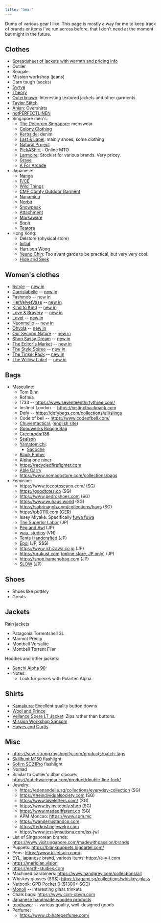 ```yaml
---
title: "Gear"
---
```


Dump of various gear I like. This page is mostly a way for me to keep track of brands or items I've run across before, that I don't need at the moment but might in the future.

## Clothes

- [Spreadsheet of jackets with warmth and pricing info](https://docs.google.com/spreadsheets/d/1ceVWWwGTdc1KcTkIQFWscILPtA2pbgpq0UQQIq1D6gE/htmlview#)
- Outlier
- Seagale
- Mission workshop (jeans)
- Darn tough (socks)
- [Swrve](https://swrve.us)
- [Theory](https://www.theory.com/)
- [Outerknown](https://www.outerknown.com/): Interesting textured jackets and other garments.
- [Taylor Stitch](https://www.taylorstitch.com)
- [Anian](https://anianmfg.com): Overshirts
- [notPERFECTLINEN](https://notperfectlinen.com)
- Singapore men's:
    - [The Decorum Singapore](https://maps.app.goo.gl/4Zy9bFrz6TLKRHst9): menswear
    - [Colony Clothing](https://colonyclothing.net/)
    - [Kerbside](https://kerbside-co.com/): denim
    - [Last & Lapel](https://www.lastandlapel.com): mainly shoes, some clothing
    - [Natural Project](https://www.naturalproject.com.sg)
    - [PickAShirt](https://www.pickashirt.com) - Online MTO
    - [Larmoire](https://larmoire-singapore.com): Stockist for various brands. Very pricey.
    - [Graye](https://grayestudio.com)
    - [A For Arcade](https://www.aforarcade.com)
- Japanese:
    - [Nanga](https://store.nanga.jp/)
    - [F/CE](https://fce-store.com)
    - [Wild Things](https://www.wildthings.jp/)
    - [CMF Comfy Outdoor Garment](http://losthills-store.jp/)
    - [Nanamica](https://www.nanamica.com/)
    - [Norbit](https://norbit-store.com/)
    - [Snowpeak](https://www.snowpeak.com/)
    - [Attachment](https://attachment.co.jp/)
    - [Markaware](https://markaware.jp)
    - [Soph](https://www.soph.net/)
    - [Teatora](https://store.silver-and-gold.com/?mode=cate&cbid=1792526&csid=0)
- Hong Kong:
    - Delstore (physical store)
    - [Initial](https://shop.initialfashion.com/)
    - [Harrison Wong](https://harrisonwong.com)
    - [Yeung Chin](https://yeungchin.com): Too avant garde to be practical, but very very cool.
    - [Hide and Seek](https://www.hideandseekstore.com)

## Women's clothes

- [6style](https://www.6style.co) -- [new in](https://www.6style.co/collection/new-in)
- [Carrislabelle](https://www.carrislabelle.com) -- [new in](https://www.carrislabelle.com/collection/new-arrivals)
- [Fashmob](https://www.shopfashmob.com) -- [new in](https://www.shopfashmob.com/collection/new-arrivals)
- [HerVelvetVase](https://www.hervelvetvase.com) -- [new in](https://www.hervelvetvase.com/new-in)
- [Kind to Kind](https://www.kindtokind.com.sg) -- [new in](https://www.kindtokind.com.sg/collection/new)
- [Love & Bravery](https://www.loveandbravery.com) -- [new in](https://www.loveandbravery.com/collection/new)
- [Lovet](https://lovet.sg) -- [new in](https://lovet.sg/collection/new-in)
- [Neonmello](https://www.neonmello.com) -- [new in](https://www.neonmello.com/collections/new-in)
- [Ohvola](https://ohvola.com) -- [new in](https://ohvola.com/collections/new-in)
- [Our Second Nature](https://oursecondnature.com) -- [new in](https://oursecondnature.com/21-new-in)
- [Shop Sassy Dream](https://www.shopsassydream.com/) -- [new in](https://www.shopsassydream.com/collection/new-arrivals)
- [The Editor's Market](https://www.theeditorsmarket.com) -- [new in](https://www.theeditorsmarket.com/category/womenswear/new-in)
- [The Style Soiree](https://www.thestylesoiree.sg) -- [new in](https://www.thestylesoiree.sg/collection/new-arrivals)
- [The Tinsel Rack](https://thetinselrack.com) -- [new in](https://thetinselrack.com/collections/new-arrivals)
- [The Willow Label](https://www.thewillowlabel.com) -- [new in](https://www.thewillowlabel.com/collection/new-in)

## Bags

- Masculine:
    - Tom Bihn
    - Rofmia
    - 1733 -- https://www.seventeenthirtythree.com/
    - Instinct London -- https://instinctbackpack.com
    - Defy -- https://defybags.com/collections/all/slings
    - Code of bell -- https://www.codeofbell.com/
    - [Chuyentactical](https://chuyentactical.com/balo/tui-deo-hong-ct4w/), ([english site](https://ctactical.vn))
    - [Goodwerks Boogie Bag](https://www.good-werks.com/shop/p/boogie-bag-mkii)
    - [Greenroom136](https://www.greenroom136.com)
    - [Sealson](https://sealson.co)
    - [Yamatomichi](https://www.yamatomichi.com):
        - [Sacoche](https://www.yamatomichi.com/products/yamatomichi-sacoche)
    - [Black Ember](https://blackember.com)
    - [Alpha one niner](https://www.alphaoneniner.com)
    - https://recycledfirefighter.com
    - [Able Carry](https://ablecarry.com/)
    - https://www.nomadostore.com/collections/bags
- Feminine:
    - https://www.toccotoscano.com/ (SG)
    - https://goodtotes.co (SG)
    - https://www.pedroshoes.com (SG)
    - https://www.wuhaus.world (SG)
    - https://sabrinagoh.com/collections/bags (SG)
    - https://pb0110.com (GER)
    - Issey Miyake. Specifically [fuwa fuwa](https://www.isseymiyake.com/products/gg53ag043?)
    - [The Superior Labor](https://nap-dog.com/en/collections/bags) (JP)
    - [Peg and Awl](https://pegandawlbuilt.com/collections/bags-1) (JP)
    - [waa. studios](https://waa-studios.com/collections/bags) (VN)
    - [Tente Handcrafted](https://shop.tente-handcrafted.com/categories/4603935) (JP)
    - [Epoi](https://www.epoi-jp.com/) (JP, $$$)
    - https://www.ichizawa.co.jp (JP)
    - https://urukust.com ([online store, JP only](https://urukust.shop/)) (JP)
    - https://shop.hamanobag.com (JP)
    - [SLOW](https://store.slow-web.com) (JP)

## Shoes

- Shoes like pottery
- Greats

## Jackets

Rain jackets

- Patagonia Torrentshell 3L
- Marmot Precip
- Montbell Versalite
- Montbell Torrent Flier

Hoodies and other jackets:

- [Senchi Alpha 90](https://senchidesigns.com/products/alpha-90-hoodie-w-half-zip?variant=47162187153705):
- Notes:
    - Look for pieces with Polartec Alpha.

## Shirts

- [Kamakura](https://kamakurashirts.com/collections/casual-shirts): Excellent quality button downs
- [Wool and Prince](https://woolandprince.com/collections/all-shirts)
- [Veilance Spere LT Jacket](https://arcteryx.com/us/en/shop/mens/spere-lt-jacket): Zips rather than buttons.
- [Mission Workshop Sansom](https://missionworkshop.com/products/sansom-japanese-stretch-woven-cotton-button-up-shirt)
- [Hawes and Curtis](https://www.hawesandcurtis.co.uk)

## Misc

- https://sew-strong.myshopify.com/products/patch-tags
- [Skillhunt M150](https://www.skilhunt.com/portfolio/m150-usb-magnetic-charging-flashlight/) flashlight
- [Sofirn SC21Pro](https://www.sofirnlight.com/products/sofirn-sc21pro-1100-lumen-flashlight?variant=6ff1c4de-d3f7-4091-a673-0b532095ce16) flashlight
- Nomad
- Similar to Outlier's 3bar closure: https://dutchwaregear.com/product/double-line-lock/
- Jewelry:
    - https://edenandelie.sg/collections/everyday-collection (SG)
    - https://theindividualsociety.com (SG)
    - https://www.5iveletters.com/ (SG)
    - https://www.byinviteonly.shop (SG)
    - https://www.madedifferent.co (SG)
    - APM Moncao: https://www.apm.mc
    - https://wanderlustandco.com
    - https://ferkosfinejewelry.com
    - https://www.jesslynsutisna.com/jss-jwl
- List of Singaporean brands: https://www.visitsingapore.com/madewithpassion/brands
- Puppets: https://blankpuppets.bigcartel.com/
- Pens: https://www.billetspin.com/
- EYL, japanese brand, various items: https://e-y-l.com
- https://meridian.vision
- https://earth-studies.com
- Machined carabiners: https://www.handgrey.com/collections/all
- Whiskey glasses ($$$): https://kagami.sg/collections/whiskey-glass
- Netbook: GPD Pocket 3 ($1300+ SGD)
- [Monoli](https://monoli.easy-myshop.jp/) -- Interesting glass trinkets
- Chalk bags: https://www.cxm-cbym.com
- [Japanese handmade wooden products](https://www.hacoa.net/)
- [topdrawer](https://topdrawershop.com) -- various quality, well-designed goods
- Perfume:
    - https://www.cbihateperfume.com/
